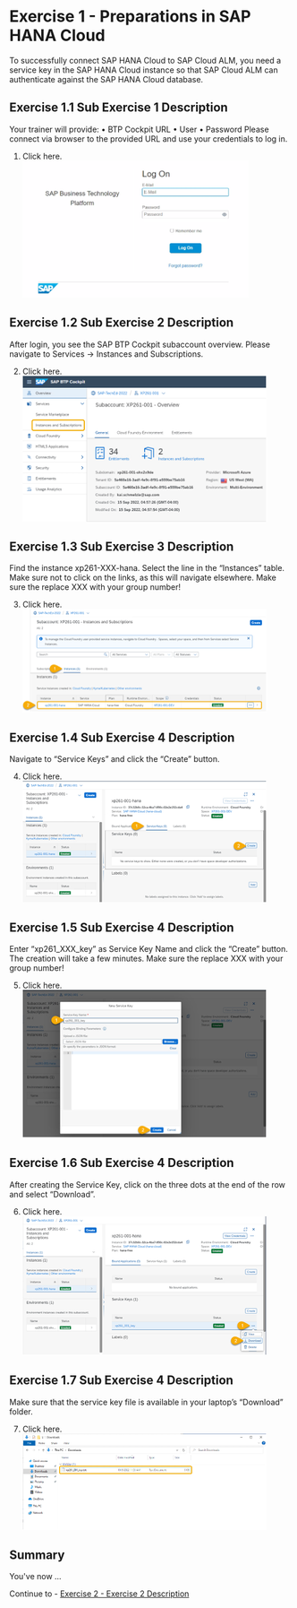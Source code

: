 # Exercise 1 - Preparations in SAP HANA Cloud

To successfully connect SAP HANA Cloud to SAP Cloud ALM, you need a service key in the SAP HANA Cloud instance so that SAP Cloud ALM can authenticate against the SAP HANA Cloud database. 

## Exercise 1.1 Sub Exercise 1 Description

Your trainer will provide:
•	BTP Cockpit URL
•	User
•	Password
Please connect via browser to the provided URL and use your credentials to log in.  

1. Click here.
<br>![](/exercises/ex1/images/1-1.png)


## Exercise 1.2 Sub Exercise 2 Description

After login, you see the SAP BTP Cockpit subaccount overview.
Please navigate to Services → Instances and Subscriptions.

2.	Click here.
<br>![](/exercises/ex1/images/1-2.png)


## Exercise 1.3 Sub Exercise 3 Description

Find the instance xp261-XXX-hana. 
Select the line in the “Instances” table. Make sure not to click on the links, as this will navigate elsewhere.
Make sure the replace XXX with your group number!

3.	Click here.
<br>![](/exercises/ex1/images/1-3.png)

## Exercise 1.4 Sub Exercise 4 Description

Navigate to “Service Keys” and click the “Create” button.

4.	Click here.
<br>![](/exercises/ex1/images/1-4.png)

## Exercise 1.5 Sub Exercise 4 Description

Enter “xp261_XXX_key” as Service Key Name and click the “Create” button.
The creation will take a few minutes.
Make sure the replace XXX with your group number!

5.	Click here.
<br>![](/exercises/ex1/images/1-5.png)

## Exercise 1.6 Sub Exercise 4 Description

After creating the Service Key, click on the three dots at the end of the row and select “Download”.

6.	Click here.
<br>![](/exercises/ex1/images/1-6.png)

## Exercise 1.7 Sub Exercise 4 Description

Make sure that the service key file is available in your laptop’s “Download” folder.

7.	Click here.
<br>![](/exercises/ex1/images/1-7.png)


## Summary

You've now ...

Continue to - [Exercise 2 - Exercise 2 Description](../ex2/README.md)

